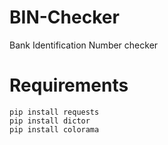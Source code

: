 # BIN-Checker
Bank Identification Number checker

# Requirements
    pip install requests
    pip install dictor
    pip install colorama
